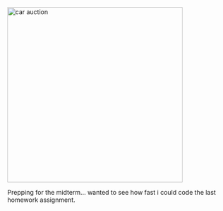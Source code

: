 <img width="397" alt="car auction" src="https://github.com/user-attachments/assets/da7cd126-8ea7-441d-8679-c84287140b1c">

Prepping for the midterm... wanted to see how fast i could code the last homework assignment. 
